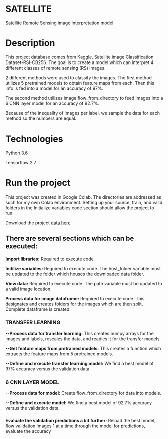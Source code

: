 # SATELLITE

Satellite Remote Sensing image interpretation model 

# Description 
This project database comes from Kaggle, Satellite image Classification Dataset-RSI-CB256. The goal is to create a model which can interpret 4 different classes of remote sensing (RS) images.

2 different methods were used to classify the images. The first method utilizes 5 pretrained models to obtain feature maps from each. Then this info is fed into a model for an accuracy of 97%.

The second method utilizes image flow_from_directory to feed images into a 6 CNN layer model for an accuracy of 92.7%.

Because of the inequality of images per label, we sample the data for each method so the numbers are equal.

# Technologies 
Python 3.6

Tensorflow 2.7

# Run the project
This project was created in Google Colab. The directories are addressed as such for my own Colab environment. Setting up your source, train, and valid folders in the Initialize variables code section should allow the project to run.

Download the project [data here](https://www.kaggle.com/mahmoudreda55/satellite-image-classification)

## There are several sections which can be executed:
**Import libraries:** Required to execute code

**Initilize variables:**  Required to execute code. The host_folder variable must be updated to the folder which houses the downloaded data folder.

**View data:** Required to execute code. The path variable must be updated to a valid image location.

**Process data for image dataframe:** Required to execute code. This designates and creates folders for the images which are then split. Complete dataframe is created.

### TRANSFER LEARNING
**--Process data for transfer learning:** This creates numpy arrays for the images and labels, rescales the data, and readies it for the transfer models.

**--Get feature maps from pretrained models:**  This creates a function which extracts the feature maps from 5 pretrained models.

**--Define and execute transfer learning model:** We find a best model of 97% accuracy versus the validation data.

### 6 CNN LAYER MODEL
**--Process data for model:** Create flow_from_directory for data into models.

**--Define and execute model:** We find a best model of 92.7% accuracy versus the validation data.
###

**Evaluate the validation predictions a bit further:**  Reload the best model, flow validation images 1 at a time through the model for predictions, evaluate the accuracy
